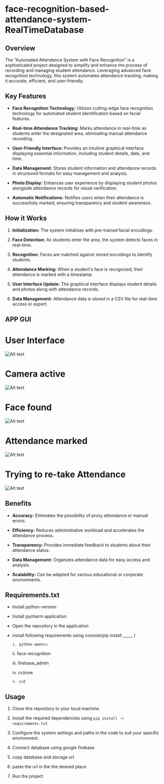 # face-recognition-based-attendance-system-RealTimeDatabase

## Overview

The "Automated Attendance System with Face Recognition" is a sophisticated project designed to simplify and enhance the process of recording and managing student attendance. Leveraging advanced face recognition technology, this system automates attendance tracking, making it accurate, efficient, and user-friendly.

## Key Features

- **Face Recognition Technology:** Utilizes cutting-edge face recognition technology for automated student identification based on facial features.

- **Real-time Attendance Tracking:** Marks attendance in real-time as students enter the designated area, eliminating manual attendance recording.

- **User-Friendly Interface:** Provides an intuitive graphical interface displaying essential information, including student details, date, and time.

- **Data Management:** Stores student information and attendance records in structured formats for easy management and analysis.

- **Photo Display:** Enhances user experience by displaying student photos alongside attendance records for visual verification.

- **Automatic Notifications:** Notifies users when their attendance is successfully marked, ensuring transparency and student awareness.

## How it Works

1. **Initialization:** The system initializes with pre-trained facial encodings.

3. **Face Detection:** As students enter the area, the system detects faces in real-time.

4. **Recognition:** Faces are matched against stored encodings to identify students.

5. **Attendance Marking:** When a student's face is recognized, their attendance is marked with a timestamp.

6. **User Interface Update:** The graphical interface displays student details and photos along with attendance records.

7. **Data Management:** Attendance data is stored in a CSV file for real-time access or export.

## APP GUI
# User Interface
![Alt text](https://github.com/VinayakGoyal2208/face-recognition-based-attendance-system-in-RealTimeDatabase/blob/main/RealTimeDatabase/Resources/background.png)
# Camera active
![Alt text](https://github.com/VinayakGoyal2208/face-recognition-based-attendance-system-in-RealTimeDatabase/blob/main/RealTimeDatabase/Resources/Modes/1.png)
# Face found
![Alt text](https://github.com/VinayakGoyal2208/face-recognition-based-attendance-system-in-RealTimeDatabase/blob/main/RealTimeDatabase/Resources/Modes/2.png)
# Attendance marked
![Alt text](https://github.com/VinayakGoyal2208/face-recognition-based-attendance-system-in-RealTimeDatabase/blob/main/RealTimeDatabase/Resources/Modes/3.png)
# Trying to re-take Attendance
![Alt text](https://github.com/VinayakGoyal2208/face-recognition-based-attendance-system-in-RealTimeDatabase/blob/main/RealTimeDatabase/Resources/Modes/4.png)



## Benefits

- **Accuracy:** Eliminates the possibility of proxy attendance or manual errors.

- **Efficiency:** Reduces administrative workload and accelerates the attendance process.

- **Transparency:** Provides immediate feedback to students about their attendance status.

- **Data Management:** Organizes attendance data for easy access and analysis.

- **Scalability:** Can be adapted for various educational or corporate environments.

## Requirements.txt

- Install python-version
  
- Install pycharm application
  
- Open the repository in the application
  
- install following requirements using console(pip install _____ )
  
      i. python-opencv
  
     ii. face-recognition
  
    iii. firebase_admin
  
     iv. cvzone
  
      v. cv2

## Usage

1. Clone this repository to your local machine.

2. Install the required dependencies using `pip install -r requirements.txt`.

3. Configure the system settings and paths in the code to suit your specific environment.

4. Connect database using google firebase

5. copy database and storage url

6. paste the url in the the desired place

8. Run the project 


